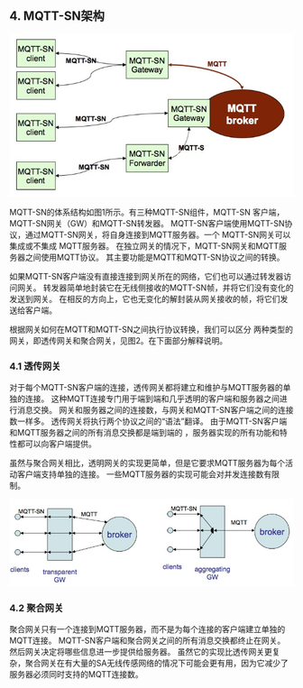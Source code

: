 ## 4. MQTT-SN架构

![MQTT-SN Architecture](imgs/1-mqtt_sn_architecture.jpg)  

MQTT-SN的体系结构如图1所示。有三种MQTT-SN组件，MQTT-SN
客户端，MQTT-SN网关（GW）和MQTT-SN转发器。 MQTT-SN客户端使用MQTT-SN协议，通过MQTT-SN网关，将自身连接到MQTT服务器。一个 MQTT-SN网关可以集成或不集成
MQTT服务器。 在独立网关的情况下，MQTT-SN网关和MQTT服务器之间使用MQTT协议。 其主要功能是MQTT和MQTT-SN协议之间的转换。  


如果MQTT-SN客户端没有直接连接到网关所在的网络，它们也可以通过转发器访问网关。 转发器简单地封装它在无线侧接收的MQTT-SN帧，并将它们没有变化的发送到网关。 在相反的方向上，它也无变化的解封装从网关接收的帧，将它们发送给客户端。  

根据网关如何在MQTT和MQTT-SN之间执行协议转换，我们可以区分
两种类型的网关，即透传网关和聚合网关，见图2。在下面部分解释说明。 

### 4.1 透传网关

对于每个MQTT-SN客户端的连接，透传网关都将建立和维护与MQTT服务器的单独的连接。 这种MQTT连接专门用于端到端和几乎透明的客户端和服务器之间进行消息交换。 网关和服务器之间的连接数，与网关和MQTT-SN客户端之间的连接数一样多。 透传网关将执行两个协议之间的“语法”翻译。 由于MQTT-SN客户端和MQTT服务器之间的所有消息交换都是端到端的
，服务器实现的所有功能和特性都可以向客户端提供。  

虽然与聚合网关相比，透明网关的实现更简单，但是它要求MQTT服务器为每个活动客户端支持单独的连接。 一些MQTT服务器的实现可能会对并发连接数有限制。  

![Gateway](imgs/2-transparent_and_aggregating_gateways.jpg)  

### 4.2 聚合网关
聚合网关只有一个连接到MQTT服务器，而不是为每个连接的客户端建立单独的MQTT连接。 MQTT-SN客户端和聚合网关之间的所有消息交换都终止在网关。 然后网关决定将哪些信息进一步提供给服务器。 虽然它的实现比透传网关更复杂，聚合网关在有大量的SA无线传感网络的情况下可能会更有用，因为它减少了服务器必须同时支持的MQTT连接数。  
